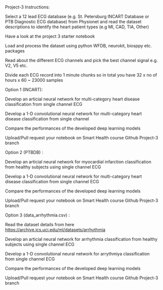Project-3 Instructions:


Select a 12 lead ECG database (e.g. St. Petersburg INCART Database or PTB Diagnostic ECG database) from Physionet and read the dataset descriptions to identify the heart patient types (e.g MI, CAD, TIA, Other)

Have a look at the project 3 starter notebook

Load and process the dataset using python WFDB, neurokit, biosppy etc. packages

Read about the different ECG channels and pick the best channel signal e.g. V2, V5 etc.

Divide each ECG record into 1 minute chunks so in total you have 32 x no of hours x 60 ~ 23000 samples

Option 1 (INCART):

Develop an articial neural network for multi-category heart disease classification from single channel ECG

Develop a 1-D convolutional neural network for multi-category heart disease classification from single channel 

Compare the performances of the developed deep learning models

Upload/Pull request your notebook on Smart Health course Github Project-3 branch

Option 2 (PTBDB) :

Develop an articial neural network for myocardial infarction classification from healthy subjects using single channel ECG

Develop a 1-D convolutional neural network for multi-category heart disease classification from single channel ECG

Compare the performances of the developed deep learning models

Upload/Pull request your notebook on Smart Health course Github Project-3 branch

Option 3 (data_arrhythmia.csv) :

Read the dataset details from here https://archive.ics.uci.edu/ml/datasets/arrhythmia

Develop an articial neural network for arrhythmia classification from healthy subjects using single channel ECG

Develop a 1-D convolutional neural network for arrythmiya classification from single channel ECG

Compare the performances of the developed deep learning models

Upload/Pull request your notebook on Smart Health course Github Project-3 branch
